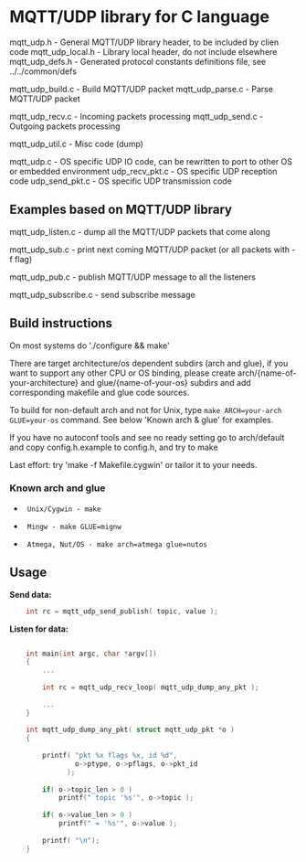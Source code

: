 # MQTT/UDP library for C language


  mqtt_udp.h			- General MQTT/UDP library header, to be included by clien code
  mqtt_udp_local.h		- Library local header, do not include elsewhere
  mqtt_udp_defs.h		- Generated protocol constants definitions file, see ../../common/defs

  mqtt_udp_build.c		- Build MQTT/UDP packet
  mqtt_udp_parse.c		- Parse MQTT/UDP packet

  mqtt_udp_recv.c		- Incoming packets processing
  mqtt_udp_send.c		- Outgoing packets processing

  mqtt_udp_util.c		- Misc code (dump)

  mqtt_udp.c			- OS specific UDP IO code, can be rewritten to port to other OS or embedded environment
  udp_recv_pkt.c		- OS specific UDP reception code
  udp_send_pkt.c		- OS specific UDP transmission code



## Examples based on MQTT/UDP library


  mqtt_udp_listen.c		- dump all the MQTT/UDP packets that come along

  mqtt_udp_sub.c		- print next coming MQTT/UDP packet (or all packets with -f flag)

  mqtt_udp_pub.c		- publish MQTT/UDP message to all the listeners

  mqtt_udp_subscribe.c  - send subscribe message


## Build instructions


On most systems do './configure && make'

There are target architecture/os dependent subdirs (arch and glue), if you want to 
support any other CPU or OS binding, please create arch/{name-of-your-architecture}
and glue/{name-of-your-os} subdirs and add corresponding makefile and glue code
sources.

To build for non-default arch and not for Unix, type ```make ARCH=your-arch GLUE=your-os```
command. See below 'Known arch & glue' for examples.

If you have no autoconf tools and see no ready setting go to arch/default and
copy config.h.example to config.h, and try to make

Last effort: try 'make -f Makefile.cygwin' or tailor it to your needs.


### Known arch and glue

*      Unix/Cygwin - make
*      Mingw - make GLUE=mignw
*      Atmega, Nut/OS - make arch=atmega glue=nutos

## Usage

**Send data:**

```c
    int rc = mqtt_udp_send_publish( topic, value );

```

**Listen for data:**

```c

    int main(int argc, char *argv[])
    {
        ...
    
        int rc = mqtt_udp_recv_loop( mqtt_udp_dump_any_pkt );
    
        ...
    }
    
    int mqtt_udp_dump_any_pkt( struct mqtt_udp_pkt *o )
    {
    
        printf( "pkt %x flags %x, id %d",
                o->ptype, o->pflags, o->pkt_id
              );
    
        if( o->topic_len > 0 )
            printf(" topic '%s'", o->topic );
    
        if( o->value_len > 0 )
            printf(" = '%s'", o->value );
    
        printf( "\n");
    }


```
